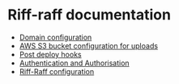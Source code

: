 Riff-raff documentation
=======================

 - [Domain configuration](domains)
 - [AWS S3 bucket configuration for uploads](s3buckets)
 - [Post deploy hooks](hooks)
 - [Authentication and Authorisation](auth)
 - [Riff-Raff configuration](properties)